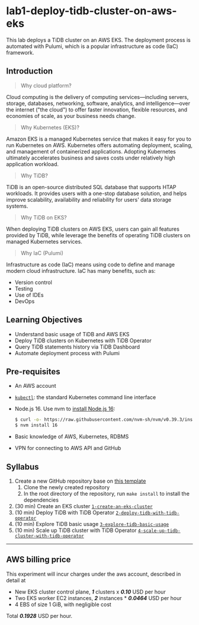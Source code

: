 # lab1-deploy-tidb-cluster-on-aws-eks

This lab deploys a TiDB cluster on an AWS EKS. The deployment process is automated with Pulumi, which is a popular
infrastructure as code (IaC) framework.

## Introduction

> Why cloud platform?

Cloud computing is the delivery of computing services—including servers, storage, databases, networking, software,
analytics, and intelligence—over the internet ("the cloud") to offer faster innovation, flexible resources, and
economies of scale, as your business needs change.

> Why Kubernetes (EKS)?

Amazon EKS is a managed Kubernetes service that makes it easy for you to run Kubernetes on AWS. Kubernetes offers
automating deployment, scaling, and management of containerized applications. Adopting Kubernetes ultimately accelerates
business and saves costs under relatively high application workload.

> Why TiDB?

TiDB is an open-source distributed SQL database that supports HTAP workloads. It provides users with a one-stop database
solution, and helps improve scalability, availability and reliability for users' data storage systems.

> Why TiDB on EKS?

When deploying TiDB clusters on AWS EKS, users can gain all features provided by TiDB, while leverage the benefits of
operating TiDB clusters on managed Kubernetes services.

> Why IaC (Pulumi)

Infrastructure as code (IaC) means using code to define and manage modern cloud infrastructure. IaC has many benefits,
such as:

- Version control
- Testing
- Use of IDEs
- DevOps

## Learning Objectives

- Understand basic usage of TiDB and AWS EKS
- Deploy TiDB clusters on Kubernetes with TiDB Operator
- Query TiDB statements history via TiDB Dashboard
- Automate deployment process with Pulumi

## Pre-requisites

- An AWS account
- [`kubectl`](https://kubernetes.io/docs/tasks/tools/install-kubectl/): the standard Kubernetes command line interface
- Node.js 16. Use nvm to [install Node.js 16](https://github.com/nvm-sh/nvm#installing-and-updating):

  ```bash
  $ curl -o- https://raw.githubusercontent.com/nvm-sh/nvm/v0.39.3/install.sh | bash
  $ nvm install 16
  ```

- Basic knowledge of AWS, Kubernetes, RDBMS
- VPN for connecting to AWS API and GitHub

## Syllabus

1. Create a new GitHub repository base on [this template](https://github.com/vldbss-2023/lab1-deploy-tidb-cluster-on-aws-eks)
   1. Clone the newly created repository
   2. In the root directory of the repository, run `make install` to install the dependencies
2. (30 min) Create an EKS cluster [`1-create-an-eks-cluster`](./1-create-an-eks-cluster/README.md)
3. (10 min) Deploy TiDB with TiDB
   Operator [`2-deploy-tidb-with-tidb-operator`](./2-deploy-tidb-with-tidb-operator/README.md)
4. (10 min) Explore TiDB basic usage [`3-explore-tidb-basic-usage`](./3-explore-tidb-basic-usage/README.md)
5. (10 min) Scale up TiDB cluster with TiDB
   Operator [`4-scale-up-tidb-cluster-with-tidb-operator`](./4-scale-up-tidb-cluster-with-tidb-operator/README.md)

---

## AWS billing price

This experiment will incur charges under the aws account, described in detail at

- New EKS cluster control plane, **_1_** clusters x **_0.10_** USD per hour
- Two EKS worker EC2 instances, **_2_** instances * **_0.0464_** USD per hour
- 4 EBS of size 1 GiB, with negligible cost

Total **_0.1928_** USD per hour.
